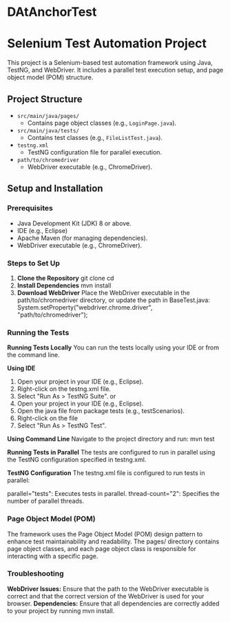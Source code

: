 # DAtAnchorTest

# Selenium Test Automation Project

This project is a Selenium-based test automation framework using Java, TestNG, and WebDriver. It includes a parallel test execution setup, and page object model (POM) structure.

## Project Structure

- `src/main/java/pages/`
  - Contains page object classes (e.g., `LoginPage.java`).
- `src/main/java/tests/`
  - Contains test classes (e.g., `FileListTest.java`).
- `testng.xml`
  - TestNG configuration file for parallel execution.
- `path/to/chromedriver`
  - WebDriver executable (e.g., ChromeDriver).

## Setup and Installation

### Prerequisites

- Java Development Kit (JDK) 8 or above.
- IDE (e.g., Eclipse)
- Apache Maven (for managing dependencies).
- WebDriver executable (e.g., ChromeDriver).

### Steps to Set Up

1. **Clone the Repository**
   git clone <repository-url>
   cd <repository-directory>
2. **Install Dependencies**
   mvn install
4. **Download WebDriver**
   Place the WebDriver executable in the path/to/chromedriver directory, or update the path in BaseTest.java:
   System.setProperty("webdriver.chrome.driver", "path/to/chromedriver");

### Running the Tests
**Running Tests Locally**
You can run the tests locally using your IDE or from the command line.

**Using IDE**
1. Open your project in your IDE (e.g., Eclipse).
2. Right-click on the testng.xml file.
3. Select "Run As > TestNG Suite".
or
1. Open your project in your IDE (e.g., Eclipse).
2. Open the java file from package tests (e.g., testScenarios).
3. Right-click on the file
4. Select "Run As > TestNG Test".

**Using Command Line**
Navigate to the project directory and run:
mvn test

**Running Tests in Parallel**
The tests are configured to run in parallel using the TestNG configuration specified in testng.xml.

**TestNG Configuration**
The testng.xml file is configured to run tests in parallel:

<!DOCTYPE suite SYSTEM "https://testng.org/testng-1.0.dtd" >
<suite name="Parallel Test Suite" parallel="tests" thread-count="2">
    <test name="Login Tests">
        <classes>
            <class name="tests.FileListTest"/>
        </classes>
    </test>
</suite>

parallel="tests": Executes tests in parallel.
thread-count="2": Specifies the number of parallel threads.

### Page Object Model (POM)
The framework uses the Page Object Model (POM) design pattern to enhance test maintainability and readability. The pages/ directory contains page object classes, and each page object class is responsible for interacting with a specific page.

### Troubleshooting
**WebDriver Issues:** Ensure that the path to the WebDriver executable is correct and that the correct version of the WebDriver is used for your browser.
**Dependencies:** Ensure that all dependencies are correctly added to your project by running mvn install.
